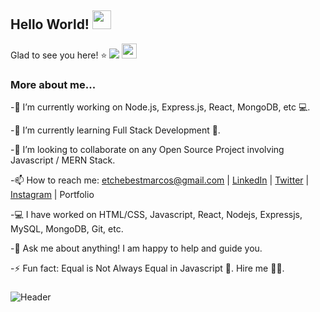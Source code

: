 ## Hello World! <img src="https://raw.githubusercontent.com/iampavangandhi/iampavangandhi/master/gifs/Hi.gif" width="30px"></h2> 
Glad to see you here! ⭐️ ![](https://visitor-badge.glitch.me/badge?page_id=iampavangandhi.iampavangandhi) <img src="https://github.com/TheDudeThatCode/TheDudeThatCode/blob/master/Assets/Earth.gif" width="24px">

### More about me...

-🔭 I’m currently working on Node.js, Express.js, React, MongoDB, etc 💻.

-🌱 I’m currently learning Full Stack Development 🚀.

-👯 I’m looking to collaborate on any Open Source Project involving Javascript / MERN Stack.

-📫 How to reach me: etchebestmarcos@gmail.com | [LinkedIn](https://www.linkedin.com/in/marcos-etchebest/) | [Twitter](https://twitter.com/prai_m) | [Instagram](https://instagram.com/hago_3d)  | Portfolio

-💻 I have worked on HTML/CSS, Javascript, React, Nodejs, Expressjs, MySQL, MongoDB, Git, etc.

-💬 Ask me about anything! I am happy to help and guide you.

-⚡ Fun fact: Equal is Not Always Equal in Javascript 🤣. Hire me 👨‍💻.

###

![Header](https://content.techgig.com/thumb/msid-75430401,width-860,resizemode-4/5-tips-for-students-to-improve-coding-skills-during-college.jpg?58220)

